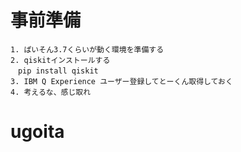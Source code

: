 # 事前準備
```
1. ぱいそん3.7くらいが動く環境を準備する
2. qiskitインストールする
　pip install qiskit
3. IBM Q Experience ユーザー登録してとーくん取得しておく
4. 考えるな、感じ取れ
```

# ugoita
